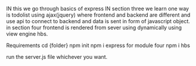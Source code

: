 IN this we go through basics of express
IN section three we learn one way is todolist using ajax(jquery) where frontend and backend are different and use api to connect to backend and data is sent 
in form of javascript object.
in section four frontend is rendered from sever using dynamically using view engine hbs.

Requirements
cd {folder}
npm init
npm i express
for module four
npm i hbs

run the server.js file whichever you want.
